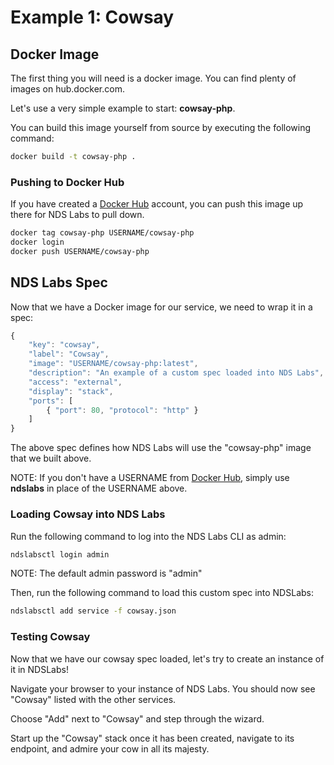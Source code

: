 # Example 1: Cowsay

## Docker Image
The first thing you will need is a docker image. You can find plenty of images on hub.docker.com.

Let's use a very simple example to start: **cowsay-php**.

You can build this image yourself from source by executing the following command:
```bash
docker build -t cowsay-php .
```

### Pushing to Docker Hub
If you have created a [Docker Hub](hub.docker.com) account, you can push this image up there for NDS Labs to pull down.

```bash
docker tag cowsay-php USERNAME/cowsay-php
docker login
docker push USERNAME/cowsay-php
```

## NDS Labs Spec
Now that we have a Docker image for our service, we need to wrap it in a spec:
```js
{
    "key": "cowsay",
    "label": "Cowsay",
    "image": "USERNAME/cowsay-php:latest",
    "description": "An example of a custom spec loaded into NDS Labs",
    "access": "external",
    "display": "stack",
    "ports": [
        { "port": 80, "protocol": "http" }
    ]
}
```

The above spec defines how NDS Labs will use the "cowsay-php" image that we built above.

NOTE: If you don't have a USERNAME from [Docker Hub](hub.docker.com), simply use **ndslabs** in place of the USERNAME above.

### Loading Cowsay into NDS Labs
Run the following command to log into the NDS Labs CLI as admin:
```bash
ndslabsctl login admin
```

NOTE: The default admin password is "admin"

Then, run the following command to load this custom spec into NDSLabs:
```bash
ndslabsctl add service -f cowsay.json
```

### Testing Cowsay
Now that we have our cowsay spec loaded, let's try to create an instance of it in NDSLabs!

Navigate your browser to your instance of NDS Labs. You should now see "Cowsay" listed with the other services.

Choose "Add" next to "Cowsay" and step through the wizard.

Start up the "Cowsay" stack once it has been created, navigate to its endpoint, and admire your cow in all its majesty.
